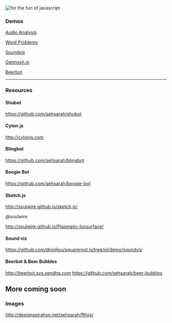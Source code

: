 ![for the fun of javascript](https://cloud.githubusercontent.com/assets/1064684/7306797/1cfb06a0-ea5c-11e4-9305-f9b4732bd20f.png)


### Demos

<a href="http://www.airtightinteractive.com/demos/js/uberviz/audioanalysis/" target="_blank">Audio Analysis</a>

<a href="http://www.airtightinteractive.com/demos/js/uberviz/wordproblems/" target="_blank">Word Problems</a>

<a href="http://all.toolprototype.com/soundviz/" target="_blank">Soundviz</a>

<a href="http://getmosh.io" target="_blank">Getmosh.io</a>

<a href="http://beerbot.sys.vendhq.com/" target="_blank">Beerbot</a>

________

### Resources

#### Shubot

https://github.com/sehsarah/shubot


#### Cylon.js

http://cylonjs.com

#### Blingbot

https://github.com/sehsarah/blingbot

#### Boogie Bot

https://github.com/sehsarah/boogie-bot

#### Sketch.js

http://soulwire.github.io/sketch.js/

@soulwire

http://soulwire.github.io/Plasmatic-Isosurface/

#### Sound viz

https://github.com/drojdjou/squareroot.js/tree/gl/demo/soundviz

#### Beerbot & Beer Bubbles

http://beerbot.sys.vendhq.com
https://github.com/sehsarah/beer-bubbles


## More coming soon


### Images

http://designspiration.net/sehsarah/ftfojs/

